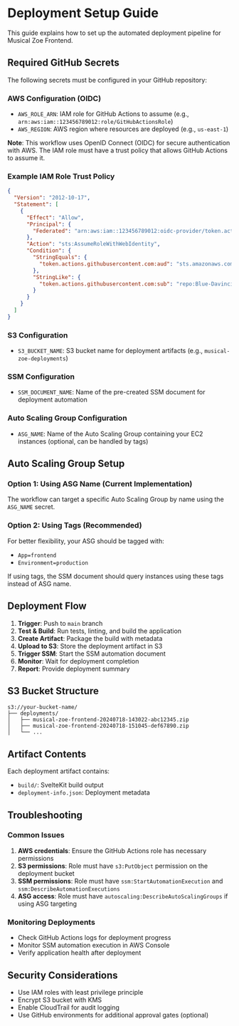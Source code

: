 # Deployment Setup Guide

This guide explains how to set up the automated deployment pipeline for Musical Zoe Frontend.

## Required GitHub Secrets

The following secrets must be configured in your GitHub repository:

### AWS Configuration (OIDC)
- `AWS_ROLE_ARN`: IAM role for GitHub Actions to assume (e.g., `arn:aws:iam::123456789012:role/GitHubActionsRole`)
- `AWS_REGION`: AWS region where resources are deployed (e.g., `us-east-1`)

**Note**: This workflow uses OpenID Connect (OIDC) for secure authentication with AWS. The IAM role must have a trust policy that allows GitHub Actions to assume it.

### Example IAM Role Trust Policy
```json
{
  "Version": "2012-10-17",
  "Statement": [
    {
      "Effect": "Allow",
      "Principal": {
        "Federated": "arn:aws:iam::123456789012:oidc-provider/token.actions.githubusercontent.com"
      },
      "Action": "sts:AssumeRoleWithWebIdentity",
      "Condition": {
        "StringEquals": {
          "token.actions.githubusercontent.com:aud": "sts.amazonaws.com"
        },
        "StringLike": {
          "token.actions.githubusercontent.com:sub": "repo:Blue-Davinci/MusicalZoe-FE:*"
        }
      }
    }
  ]
}
```

### S3 Configuration

- `S3_BUCKET_NAME`: S3 bucket name for deployment artifacts (e.g., `musical-zoe-deployments`)

### SSM Configuration

- `SSM_DOCUMENT_NAME`: Name of the pre-created SSM document for deployment automation

### Auto Scaling Group Configuration

- `ASG_NAME`: Name of the Auto Scaling Group containing your EC2 instances (optional, can be handled by tags)

## Auto Scaling Group Setup

### Option 1: Using ASG Name (Current Implementation)

The workflow can target a specific Auto Scaling Group by name using the `ASG_NAME` secret.

### Option 2: Using Tags (Recommended)

For better flexibility, your ASG should be tagged with:

- `App=frontend`
- `Environment=production`

If using tags, the SSM document should query instances using these tags instead of ASG name.

## Deployment Flow

1. **Trigger**: Push to `main` branch
2. **Test & Build**: Run tests, linting, and build the application
3. **Create Artifact**: Package the build with metadata
4. **Upload to S3**: Store the deployment artifact in S3
5. **Trigger SSM**: Start the SSM automation document
6. **Monitor**: Wait for deployment completion
7. **Report**: Provide deployment summary

## S3 Bucket Structure

```
s3://your-bucket-name/
├── deployments/
│   ├── musical-zoe-frontend-20240718-143022-abc12345.zip
│   ├── musical-zoe-frontend-20240718-151045-def67890.zip
│   └── ...
```

## Artifact Contents

Each deployment artifact contains:

- `build/`: SvelteKit build output
- `deployment-info.json`: Deployment metadata

## Troubleshooting

### Common Issues

1. **AWS credentials**: Ensure the GitHub Actions role has necessary permissions
2. **S3 permissions**: Role must have `s3:PutObject` permission on the deployment bucket
3. **SSM permissions**: Role must have `ssm:StartAutomationExecution` and `ssm:DescribeAutomationExecutions`
4. **ASG access**: Role must have `autoscaling:DescribeAutoScalingGroups` if using ASG targeting

### Monitoring Deployments

- Check GitHub Actions logs for deployment progress
- Monitor SSM automation execution in AWS Console
- Verify application health after deployment

## Security Considerations

- Use IAM roles with least privilege principle
- Encrypt S3 bucket with KMS
- Enable CloudTrail for audit logging
- Use GitHub environments for additional approval gates (optional)
